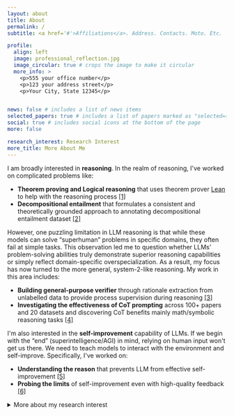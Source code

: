 ```yaml
---
layout: about
title: About
permalink: /
subtitle: <a href='#'>Affiliations</a>. Address. Contacts. Moto. Etc.

profile:
  align: left
  image: professional_reflection.jpg
  image_circular: true # crops the image to make it circular
  more_info: >
    <p>555 your office number</p>
    <p>123 your address street</p>
    <p>Your City, State 12345</p>


news: false # includes a list of news items
selected_papers: true # includes a list of papers marked as "selected={true}"
social: true # includes social icons at the bottom of the page
more: false

research_interest: Research Interest
more_title: More About Me
---
```


I am broadly interested in **reasoning**. In the realm of reasoning, I've worked on complicated problems like:
- **Theorem proving and Logical reasoning** that uses theorem prover [Lean](https://lean-lang.org/) to help with the reasoning process <a href="/publications/#lean">[1]</a> 
- **Decompositional entailment** that formulates a consistent and theoretically grounded approach to annotating decompositional entailment dataset <a href="/publications/#decompos">[2]</a>

However, one puzzling limitation in LLM reasoning is that while these models can solve “superhuman” problems in specific domains, they often fail at simple tasks. This observation led me to question whether LLMs’ problem-solving abilities truly demonstrate superior reasoning capabilities or simply reflect domain-specific overspecialization. As a result, my focus has now turned to the more general, system-2-like reasoning. My work in this area includes:
- **Building general-purpose verifier** through rationale extraction from unlabelled data to provide process supervision during reasoning <a href="/publications/#supervision">[3]</a>
- **Investigating the effectiveness of CoT prompting** across 100+ papers and 20 datasets and discovering CoT benefits mainly math/symbolic reasoning tasks <a href="/publications/#cot">[4]</a>

I'm also interested in the **self-improvement** capability of LLMs. If we begin with the “end” (superintelligence/AGI) in mind, relying on human input won't get us there. We need to teach models to interact with the environment and self-improve. Specifically, I've worked on:
- **Understanding the reason** that prevents LLM from effective self-improvement <a href="/publications/#self-[in]correct">[5]</a>
- **Probing the limits** of self-improvement even with high-quality feedback <a href="/publications/#friction">[6]</a>

<details class="research-details">
<summary class="research-summary">More about my research interest</summary>
<div class="research-content">

I believe these two research directions are **deeply interconnected and can synergistically enhance each other**. Strong reasoning capabilities are essential for effective self-improvement, as models need to logically analyze and discriminate between good and bad generations to provide meaningful feedback. Conversely, self-improvement mechanisms are crucial for advancing reasoning capabilities, as complex logical problems often require multiple attempts and refinements to reach the correct solution. This bidirectional relationship suggests that advancing either area could create positive feedback loops that benefit both capabilities.

In addition, my research has frequently drawn inspiration from **cognitive science concepts**, including [cognitive load](https://en.wikipedia.org/wiki/Cognitive_load), [system 2 reasoning](https://en.wikipedia.org/wiki/Dual_process_theory), and [zone of proximal development](https://en.wikipedia.org/wiki/Zone_of_proximal_development). This connection seems natural, given that LLMs are fundamentally trained to emulate human cognitive patterns. I would love to explore this intersection more deeply in future research.

</div>
</details>
